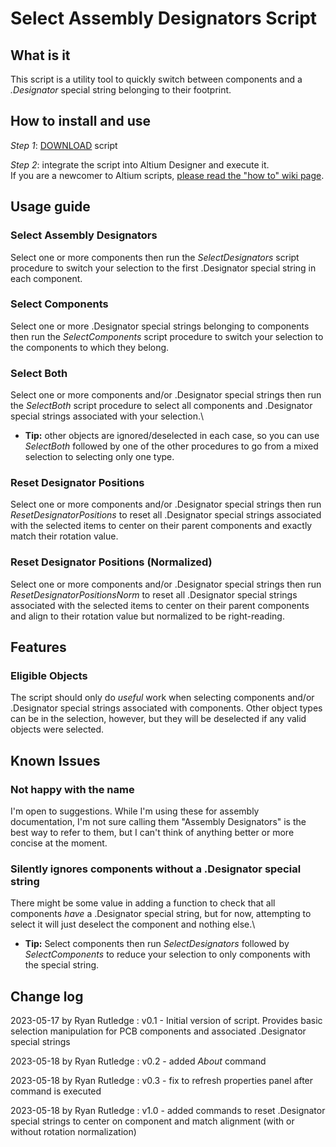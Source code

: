 # Select Assembly Designators Script

## What is it
This script is a utility tool to quickly switch between components and a *.Designator* special string belonging to their footprint.

## How to install and use
_Step 1_: [DOWNLOAD](https://minhaskamal.github.io/DownGit/#/home?url=https://github.com/Altium-Designer-addons/scripts-libraries/tree/master/Scripts%20-%20PCB/SelectAssyDesignators) script

_Step 2_: integrate the script into Altium Designer and execute it.\
If you are a newcomer to Altium scripts, [please read the "how to" wiki page](https://github.com/Altium-Designer-addons/scripts-libraries/wiki/HowTo_execute_scripts).

## Usage guide
### Select Assembly Designators
Select one or more components then run the _SelectDesignators_ script procedure to switch your selection to the first .Designator special string in each component.
### Select Components
Select one or more .Designator special strings belonging to components then run the _SelectComponents_ script procedure to switch your selection to the components to which they belong.
### Select Both
Select one or more components and/or .Designator special strings then run the _SelectBoth_ script procedure to select all components and .Designator special strings associated with your selection.\
* **Tip:** other objects are ignored/deselected in each case, so you can use _SelectBoth_ followed by one of the other procedures to go from a mixed selection to selecting only one type.
### Reset Designator Positions
Select one or more components and/or .Designator special strings then run _ResetDesignatorPositions_ to reset all .Designator special strings associated with the selected items to center on their parent components and exactly match their rotation value.
### Reset Designator Positions (Normalized)
Select one or more components and/or .Designator special strings then run _ResetDesignatorPositionsNorm_ to reset all .Designator special strings associated with the selected items to center on their parent components and align to their rotation value but normalized to be right-reading.

## Features

### Eligible Objects
The script should only do *useful* work when selecting components and/or .Designator special strings associated with components. Other object types can be in the selection, however, but they will be deselected if any valid objects were selected.

## Known Issues
### Not happy with the name
I'm open to suggestions. While I'm using these for assembly documentation, I'm not sure calling them "Assembly Designators" is the best way to refer to them, but I can't think of anything better or more concise at the moment.
### Silently ignores components without a .Designator special string
There might be some value in adding a function to check that all components *have* a .Designator special string, but for now, attempting to select it will just deselect the component and nothing else.\
* **Tip:** Select components then run _SelectDesignators_ followed by _SelectComponents_ to reduce your selection to only components with the special string.

## Change log
2023-05-17 by Ryan Rutledge : v0.1 - Initial version of script. Provides basic selection manipulation for PCB components and associated .Designator special strings

2023-05-18 by Ryan Rutledge : v0.2 - added _About_ command

2023-05-18 by Ryan Rutledge : v0.3 - fix to refresh properties panel after command is executed

2023-05-18 by Ryan Rutledge : v1.0 - added commands to reset .Designator special strings to center on component and match alignment (with or without rotation normalization)
